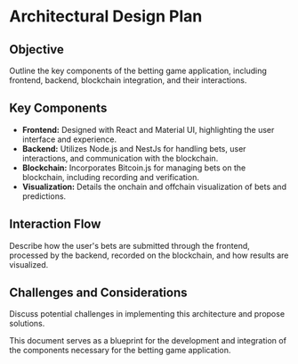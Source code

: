 # Architectural Design Plan

## Objective
Outline the key components of the betting game application, including frontend, backend, blockchain integration, and their interactions.

## Key Components
- **Frontend:** Designed with React and Material UI, highlighting the user interface and experience.
- **Backend:** Utilizes Node.js and NestJs for handling bets, user interactions, and communication with the blockchain.
- **Blockchain:** Incorporates Bitcoin.js for managing bets on the blockchain, including recording and verification.
- **Visualization:** Details the onchain and offchain visualization of bets and predictions.

## Interaction Flow
Describe how the user's bets are submitted through the frontend, processed by the backend, recorded on the blockchain, and how results are visualized.

## Challenges and Considerations
Discuss potential challenges in implementing this architecture and propose solutions.

This document serves as a blueprint for the development and integration of the components necessary for the betting game application.